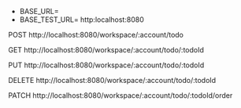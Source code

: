 

- BASE_URL=
- BASE_TEST_URL= http:localhost:8080


POST http://localhost:8080/workspace/:account/todo

GET http://localhost:8080/workspace/:account/todo/:todoId

PUT http://localhost:8080/workspace/:account/todo/:todoId

DELETE http://localhost:8080/workspace/:account/todo/:todoId

PATCH http://localhost:8080/workspace/:account/todo/:todoId/order